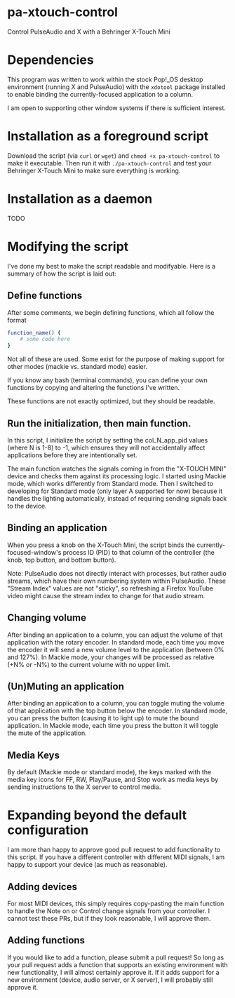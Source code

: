 # pa-xtouch-control
 Control PulseAudio and X with a Behringer X-Touch Mini
 
 # Dependencies
 This program was written to work within the stock Pop!_OS desktop environment (running X and PulseAudio) with the `xdotool` package installed to enable binding the currently-focused application to a column.  
 
I am open to supporting other window systems if there is sufficient interest.

# Installation as a foreground script

Download the script (via `curl` or `wget`) and `chmod +x pa-xtouch-control` to make it executable. Then run it with `./pa-xtouch-control` and test your Behringer X-Touch Mini to make sure everything is working.

# Installation as a daemon
 TODO
 
# Modifying the script

I've done my best to make the script readable and modifyable. Here is a summary of how the script is laid out:  

## Define functions
After some comments, we begin defining functions, which all follow the format

```bash
function_name() {
	# some code here
}
```

Not all of these are used. Some exist for the purpose of making support for other modes (mackie vs. standard mode) easier. 

If you know any bash (terminal commands), you can define your own functions by copying and altering the functions I've written. 

These functions are not exactly optimized, but they should be readable.

## Run the initialization, then main function.
In this script, I initialize the script by setting the col_N_app_pid values (where N is 1-8) to -1, which ensures they will not accidentally affect applications before they are intentionally set.

The main function watches the signals coming in from the "X-TOUCH MINI" device and checks them against its processing logic. I started using Mackie mode, which works differently from Standard mode. Then I switched to developing for Standard mode (only layer A supported for now) because it handles the lighting automatically, instead of requiring sending signals back to the device. 

## Binding an application
When you press a knob on the X-Touch Mini, the script binds the currently-focused-window's process ID (PID) to that column of the controller (the knob, top button, and bottom button). 

Note: PulseAudio does not directly interact with processes, but rather audio streams, which have their own numbering system within PulseAudio. These "Stream Index" values are not "sticky", so refreshing a Firefox YouTube video might cause the stream index to change for that audio stream.

## Changing volume
After binding an application to a column, you can adjust the volume of that application with the rotary encoder. In standard mode, each time you move the encoder it will send a new volume level to the application (between 0% and 127%). In Mackie mode, your changes will be processed as relative (+N% or -N%) to the current volume with no upper limit.
## (Un)Muting an application
After binding an application to a column, you can toggle muting the volume of that application with the top button below the encoder. In standard mode, you can press the button (causing it to light up) to mute the bound application. In Mackie mode, each time you press the button it will toggle the mute of the application. 

## Media Keys
By default (Mackie mode or standard mode), the keys marked with the media key icons for FF, RW, Play/Pause, and Stop work as media keys by sending instructions to the X server to control media.

# Expanding beyond the default configuration
I am more than happy to approve good pull request to add functionality to this script. If you have a different controller with different MIDI signals, I am happy to support your device (as much as reasonable).

## Adding devices
For most MIDI devices, this simply requires copy-pasting the main function to handle the Note on or Control change signals from your controller. I cannot test these PRs, but if they look reasonable, I will approve them.

## Adding functions
If you would like to add a function, please submit a pull request! So long as your pull request adds a function that supports an existing environment with new functionality, I will almost certainly approve it. 
If it adds support for a new environment (device, audio server, or X server), I will probably still approve it.
